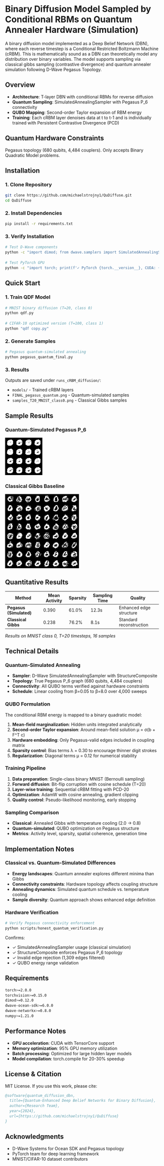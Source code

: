 # Binary Diffusion Model Sampled by Conditional RBMs on Quantum Annealer Hardware (Simulation)

A binary diffusion model implemented as a Deep Belief Network (DBN), where each reverse timestep is a Conditional Restricted Boltzmann Machine (cRBM). This is mathematically sound as a DBN can theoretically model any distribution over binary variables. The model supports sampling via classical gibbs sampling (contrastive divergence) and quantum annealer simulation following D-Wave Pegasus Topology.

## Overview

- **Architecture**: T-layer DBN with conditional RBMs for reverse diffusion
- **Quantum Sampling**: SimulatedAnnealingSampler with Pegasus P_6 connectivity 
- **QUBO Mapping**: Second-order Taylor expansion of RBM energy
- **Training**: Each cRBM layer denoises data at t to t-1 and is individually trained with Persistent Contrastive Divergence (PCD)

## Quantum Hardware Constraints

Pegasus topology (680 qubits, 4,484 couplers). Only accepts Binary Quadratic Model problems.

## Installation

### 1. Clone Repository
```bash
git clone https://github.com/michaelstrojny1/QuDiffuse.git
cd QuDiffuse
```

### 2. Install Dependencies
```bash
pip install -r requirements.txt
```

### 3. Verify Installation
```bash
# Test D-Wave components
python -c "import dimod; from dwave.samplers import SimulatedAnnealingSampler; import dwave_networkx as dnx; print('✓ D-Wave Ocean SDK ready')"

# Test PyTorch GPU
python -c "import torch; print(f'✓ PyTorch {torch.__version__}, CUDA: {torch.cuda.is_available()}')"
```

## Quick Start

### 1. Train QDF Model
```bash
# MNIST binary diffusion (T=20, class 0)
python qdf.py

# CIFAR-10 optimized version (T=100, class 1)
python "qdf copy.py"
```

### 2. Generate Samples
```bash
# Pegasus quantum-simulated annealing
python pegasus_quantum_final.py
```

### 3. Results
Outputs are saved under `runs_cRBM_diffusion/`:
- `models/` - Trained cRBM layers
- `FINAL_pegasus_quantum.png` - Quantum-simulated samples
- `samples_T20_MNIST_class0.png` - Classical Gibbs samples

## Sample Results

### Quantum-Simulated Pegasus P_6
![Pegasus Quantum Samples](docs/samples/FINAL_pegasus_quantum.png)

### Classical Gibbs Baseline  
![Classical Samples](docs/samples/samples_T20_MNIST_class0.png)

## Quantitative Results

| Method | Mean Activity | Sparsity | Sampling Time | Quality |
|--------|---------------|----------|---------------|----------|
| **Pegasus (Simulated)** | 0.390 | 61.0% | 12.3s | Enhanced edge structure |
| **Classical Gibbs** | 0.238 | 76.2% | 8.1s | Standard reconstruction |

*Results on MNIST class 0, T=20 timesteps, 16 samples*

## Technical Details

### Quantum-Simulated Annealing
- **Sampler**: D-Wave SimulatedAnnealingSampler with StructureComposite
- **Topology**: True Pegasus P_6 graph (680 qubits, 4,484 couplers)
- **Connectivity**: All QUBO terms verified against hardware constraints
- **Schedule**: Linear cooling from β=0.05 to β=8.0 over 4,000 sweeps

### QUBO Formulation

The conditional RBM energy is mapped to a binary quadratic model:

1. **Mean-field marginalization**: Hidden units integrated analytically
2. **Second-order Taylor expansion**: Around mean-field solution μ = σ(b + F^T c)
3. **Hardware embedding**: Only Pegasus-valid edges included in coupling matrix
4. **Sparsity control**: Bias terms λ = 0.30 to encourage thinner digit strokes
5. **Regularization**: Diagonal terms μ = 0.12 for numerical stability

### Training Pipeline

1. **Data preparation**: Single-class binary MNIST (Bernoulli sampling)
2. **Forward diffusion**: Bit-flip corruption with cosine schedule (T=20)
3. **Layer-wise training**: Sequential cRBM fitting with PCD-20
4. **Optimization**: AdamW with cosine annealing, gradient clipping
5. **Quality control**: Pseudo-likelihood monitoring, early stopping

### Sampling Comparison

- **Classical**: Annealed Gibbs with temperature cooling (2.0 → 0.8)
- **Quantum-simulated**: QUBO optimization on Pegasus structure
- **Metrics**: Activity level, sparsity, spatial coherence, generation time

## Implementation Notes

### Classical vs. Quantum-Simulated Differences

- **Energy landscapes**: Quantum annealer explores different minima than Gibbs
- **Connectivity constraints**: Hardware topology affects coupling structure  
- **Annealing dynamics**: Simulated quantum schedule vs. temperature cooling
- **Sample diversity**: Quantum approach shows enhanced edge definition

### Hardware Verification

```python
# Verify Pegasus connectivity enforcement
python scripts/honest_quantum_verification.py
```

Confirms:
- ✓ SimulatedAnnealingSampler usage (classical simulation)
- ✓ StructureComposite enforces Pegasus P_6 topology
- ✓ Invalid edge rejection (1,309 edges filtered)
- ✓ QUBO energy range validation

## Requirements

```bash
torch>=2.0.0
torchvision>=0.15.0
dimod>=0.12.0
dwave-ocean-sdk>=6.0.0
dwave-networkx>=0.8.0
numpy>=1.21.0
```

## Performance Notes

- **GPU acceleration**: CUDA with TensorCore support
- **Memory optimization**: 95% GPU memory utilization
- **Batch processing**: Optimized for large hidden layer models
- **Model compilation**: torch.compile for 20-30% speedup

## License & Citation

MIT License. If you use this work, please cite:

```bibtex
@software{quantum_diffusion_dbn,
  title={Quantum-Enhanced Deep Belief Networks for Binary Diffusion},
  author={Research Team},
  year={2024},
  url={https://github.com/michaelstrojny1/QuDiffuse}
}
```

## Acknowledgments

- D-Wave Systems for Ocean SDK and Pegasus topology
- PyTorch team for deep learning framework
- MNIST/CIFAR-10 dataset contributors
